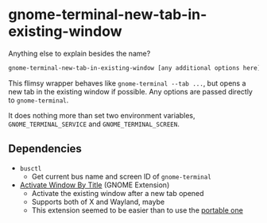 gnome-terminal-new-tab-in-existing-window
=========================================

Anything else to explain besides the name?

```bash
gnome-terminal-new-tab-in-existing-window [any additional options here]
```

This flimsy wrapper behaves like `gnome-terminal --tab ...`, but opens a new tab in the
existing window if possible. Any options are passed directly to `gnome-terminal`.

It does nothing more than set two environment variables, `GNOME_TERMINAL_SERVICE` and
`GNOME_TERMINAL_SCREEN`.

## Dependencies

* `busctl`
  * Get current bus name and screen ID of `gnome-terminal`
* [Activate Window By Title](https://extensions.gnome.org/extension/5021/activate-window-by-title/)
  (GNOME Extension)
  * Activate the existing window after a new tab opened
  * Supports both of X and Wayland, maybe
  * This extension seemed to be easier than to use the
    [portable one](https://wayland.app/protocols/xdg-activation-v1#xdg_activation_v1:request:activate)
